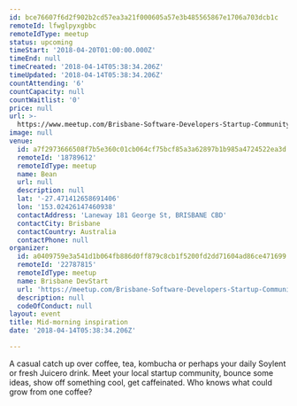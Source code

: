 ```yaml
---
id: bce76607f6d2f902b2cd57ea3a21f000605a57e3b485565867e1706a703dcb1c
remoteId: lfwglpyxgbbc
remoteIdType: meetup
status: upcoming
timeStart: '2018-04-20T01:00:00.000Z'
timeEnd: null
timeCreated: '2018-04-14T05:38:34.206Z'
timeUpdated: '2018-04-14T05:38:34.206Z'
countAttending: '6'
countCapacity: null
countWaitlist: '0'
price: null
url: >-
  https://www.meetup.com/Brisbane-Software-Developers-Startup-Community/events/248500617/
image: null
venue:
  id: a7f2973666508f7b5e360c01cb064cf75bcf85a3a62897b1b985a4724522ea3d
  remoteId: '18789612'
  remoteIdType: meetup
  name: Bean
  url: null
  description: null
  lat: '-27.471412658691406'
  lon: '153.02426147460938'
  contactAddress: 'Laneway 181 George St, BRISBANE CBD'
  contactCity: Brisbane
  contactCountry: Australia
  contactPhone: null
organizer:
  id: a0409759e3a541d1b064fb886d0ff879c8cb1f5200fd2dd71604ad86ce471699
  remoteId: '22787815'
  remoteIdType: meetup
  name: Brisbane DevStart
  url: 'https://meetup.com/Brisbane-Software-Developers-Startup-Community'
  description: null
  codeOfConduct: null
layout: event
title: Mid-morning inspiration
date: '2018-04-14T05:38:34.206Z'

---
```

<p>A casual catch up over coffee, tea, kombucha or perhaps your daily Soylent or fresh Juicero drink. Meet your local startup community, bounce some ideas, show off something cool, get caffeinated. Who knows what could grow from one coffee?</p>
